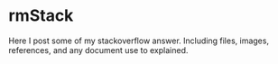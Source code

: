 # rmStack
Here I post some of my stackoverflow answer. Including files, images, references, and any document use to explained.
